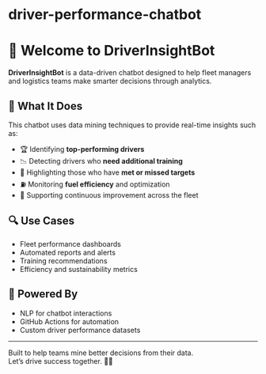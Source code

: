 # driver-performance-chatbot

# 👋 Welcome to DriverInsightBot

**DriverInsightBot** is a data-driven chatbot designed to help fleet managers and logistics teams make smarter decisions through analytics.

## 🚀 What It Does

This chatbot uses data mining techniques to provide real-time insights such as:

- 🏆 Identifying **top-performing drivers**
- 📉 Detecting drivers who **need additional training**
- 🎯 Highlighting those who have **met or missed targets**
- ⛽ Monitoring **fuel efficiency** and optimization
- 🔄 Supporting continuous improvement across the fleet

## 🔍 Use Cases

- Fleet performance dashboards  
- Automated reports and alerts  
- Training recommendations  
- Efficiency and sustainability metrics

## 🤖 Powered By 
- NLP for chatbot interactions  
- GitHub Actions for automation  
- Custom driver performance datasets

---

Built to help teams mine better decisions from their data.  
Let’s drive success together. 🚛💡
